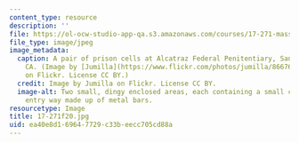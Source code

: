 ```yaml
---
content_type: resource
description: ''
file: https://ol-ocw-studio-app-qa.s3.amazonaws.com/courses/17-271-mass-incarceration-in-the-united-states-fall-2020/ea40e8d169647729c33beecc705cd88a_17-271f20.jpg
file_type: image/jpeg
image_metadata:
  caption: A pair of prison cells at Alcatraz Federal Penitentiary, San Francisco,
    CA. (Image by [Jumilla](https://www.flickr.com/photos/jumilla/8667657401/in/photolist-ecW1yZ-LjRq4D-bum9cC-2cjreGd-2Q18t-2Q1a3-2Q19x-2aDQGTQ-2Q19n-2Q1bV-2Q124-2Q1bF-2Q12r-2Q117-2aDQHis-2Q1aE-2Q1ak-2Q184-2Q1b8-2Q11T-2Q18c-2PZZR-2Q17L-2hFHSpN-2Q11z-e3QTox-2hRyHwD-2cjrfBQ-2koX42m-PP6oUA-2dw2wFE-RhyX43-5bi1oJ-nMHfuB-5ohiD7-a2iRfq-52u3Mc-aaFAqw-cAhp6W-5bprAc-RhyWif-ugK9GU-bP8NGe-NgrEFs-NWTUfu-4cfQd3-a1ryeN-eyRxzR-a1ryRG-51TFt8)
    on Flickr. License CC BY.)
  credit: Image by Jumilla on Flickr. License CC BY.
  image-alt: Two small, dingy enclosed areas, each containing a small cot, and an
    entry way made up of metal bars.
resourcetype: Image
title: 17-271f20.jpg
uid: ea40e8d1-6964-7729-c33b-eecc705cd88a
---
```

